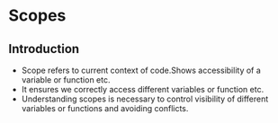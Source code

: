 # Scopes

## Introduction

- Scope refers to current context of code.Shows accessibility of a variable or function etc.
- It ensures we correctly access different variables or function etc.
- Understanding scopes is necessary to control visibility of different variables or functions and avoiding conflicts.
